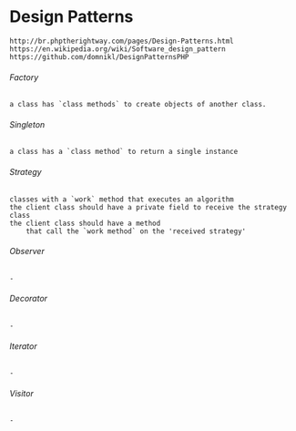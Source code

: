 # Design Patterns

```
http://br.phptherightway.com/pages/Design-Patterns.html
https://en.wikipedia.org/wiki/Software_design_pattern
https://github.com/domnikl/DesignPatternsPHP
```

###### Factory

```
a class has `class methods` to create objects of another class.
```

###### Singleton

```
a class has a `class method` to return a single instance
```

###### Strategy

```
classes with a `work` method that executes an algorithm
the client class should have a private field to receive the strategy class
the client class should have a method
    that call the `work method` on the 'received strategy'
```

###### Observer

```
-
```

###### Decorator

```
-
```

###### Iterator

```
-
```

###### Visitor

```
-
```


